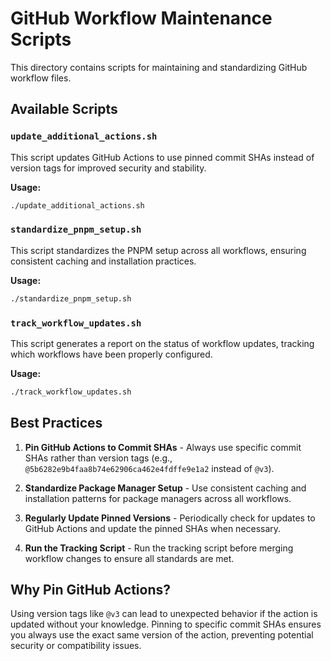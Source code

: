 # GitHub Workflow Maintenance Scripts

This directory contains scripts for maintaining and standardizing GitHub workflow files.

## Available Scripts

### `update_additional_actions.sh`

This script updates GitHub Actions to use pinned commit SHAs instead of version tags for improved security and stability.

**Usage:**
```bash
./update_additional_actions.sh
```

### `standardize_pnpm_setup.sh`

This script standardizes the PNPM setup across all workflows, ensuring consistent caching and installation practices.

**Usage:**
```bash
./standardize_pnpm_setup.sh
```

### `track_workflow_updates.sh`

This script generates a report on the status of workflow updates, tracking which workflows have been properly configured.

**Usage:**
```bash
./track_workflow_updates.sh
```

## Best Practices

1. **Pin GitHub Actions to Commit SHAs** - Always use specific commit SHAs rather than version tags (e.g., `@5b6282e9b4faa8b74e62906ca462e4fdffe9e1a2` instead of `@v3`).
   
2. **Standardize Package Manager Setup** - Use consistent caching and installation patterns for package managers across all workflows.
   
3. **Regularly Update Pinned Versions** - Periodically check for updates to GitHub Actions and update the pinned SHAs when necessary.
   
4. **Run the Tracking Script** - Run the tracking script before merging workflow changes to ensure all standards are met.

## Why Pin GitHub Actions?

Using version tags like `@v3` can lead to unexpected behavior if the action is updated without your knowledge. Pinning to specific commit SHAs ensures you always use the exact same version of the action, preventing potential security or compatibility issues.
